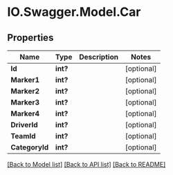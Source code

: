 # IO.Swagger.Model.Car
## Properties

Name | Type | Description | Notes
------------ | ------------- | ------------- | -------------
**Id** | **int?** |  | [optional] 
**Marker1** | **int?** |  | [optional] 
**Marker2** | **int?** |  | [optional] 
**Marker3** | **int?** |  | [optional] 
**Marker4** | **int?** |  | [optional] 
**DriverId** | **int?** |  | [optional] 
**TeamId** | **int?** |  | [optional] 
**CategoryId** | **int?** |  | [optional] 

[[Back to Model list]](../README.md#documentation-for-models) [[Back to API list]](../README.md#documentation-for-api-endpoints) [[Back to README]](../README.md)

